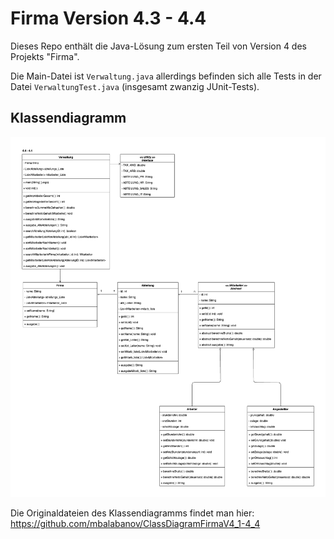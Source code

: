 # Firma Version 4.3 - 4.4
Dieses Repo enthält die Java-Lösung zum ersten Teil von Version 4 des Projekts "Firma".

Die Main-Datei ist `Verwaltung.java` allerdings befinden sich alle Tests in der Datei `VerwaltungTest.java` (insgesamt zwanzig JUnit-Tests).

## Klassendiagramm

![Klassendiagramm](FirmaV4_3-4_4_ClassDiagram.png)

Die Originaldateien des Klassendiagramms findet man hier: https://github.com/mbalabanov/ClassDiagramFirmaV4_1-4_4
